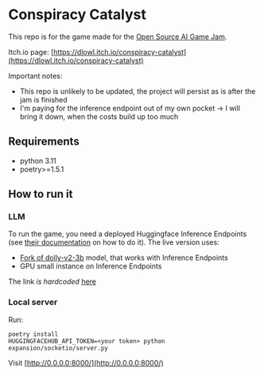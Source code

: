 # Conspiracy Catalyst
This repo is for the game made for the [Open Source AI Game Jam](https://itch.io/jam/open-source-ai-game-jam).

Itch.io page: [https://dlowl.itch.io/conspiracy-catalyst](https://dlowl.itch.io/conspiracy-catalyst)

Important notes:
* This repo is unlikely to be updated, the project will persist as is after the jam is finished
* I'm paying for the inference endpoint out of my own pocket -> I will bring it down, when the costs build up too much

## Requirements
* python 3.11
* poetry>=1.5.1

## How to run it
### LLM
To run the game, you need a deployed Huggingface Inference Endpoints (see [their documentation](https://huggingface.co/docs/inference-endpoints/index) on how to do it). The live version uses:
* [Fork of dolly-v2-3b](https://huggingface.co/dlowl/dolly-v2-3b-endpoint) model, that works with Inference Endpoints
* GPU small instance on Inference Endpoints

The link *is hardcoded* [here](https://github.com/d-lowl/conspiracy-catalyst/blob/8e5b110079c329d6f5c51d5d22b3ccad1f46f137/expansion/follower/follower.py#L36)

### Local server
Run:
```
poetry install
HUGGINGFACEHUB_API_TOKEN=<your token> python expansion/socketio/server.py
```

Visit [http://0.0.0.0:8000/](http://0.0.0.0:8000/)
